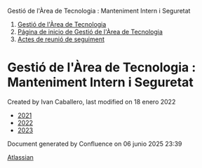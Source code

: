 Gestió de l'Àrea de Tecnologia : Manteniment Intern i Seguretat  

1.  [Gestió de l'Àrea de Tecnologia](index.md)
2.  [Página de inicio de Gestió de l'Àrea de Tecnologia](13893786.md)
3.  [Actes de reunió de seguiment](34505308.md)

Gestió de l'Àrea de Tecnologia : Manteniment Intern i Seguretat
===============================================================

Created by Ivan Caballero, last modified on 18 enero 2022

*   [2021](2021_81855469.md)
*   [2022](2022_81855463.md)
*   [2023](2023_81855471.md)

Document generated by Confluence on 06 junio 2025 23:39

[Atlassian](http://www.atlassian.com/)